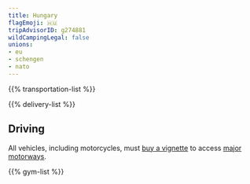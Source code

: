 ```yaml
---
title: Hungary
flagEmoji: 🇭🇺
tripAdvisorID: g274881
wildCampingLegal: false
unions:
- eu
- schengen
- nato
---
```


{{% transportation-list %}}

{{% delivery-list %}}

## Driving

All vehicles, including motorcycles, must [buy a vignette](https://ematrica.nemzetiutdij.hu/en/vignette-purchase/vehicle-data-vignette-selection) to access [major motorways](https://nemzetiutdij.hu/en/maps).

{{% gym-list %}}
